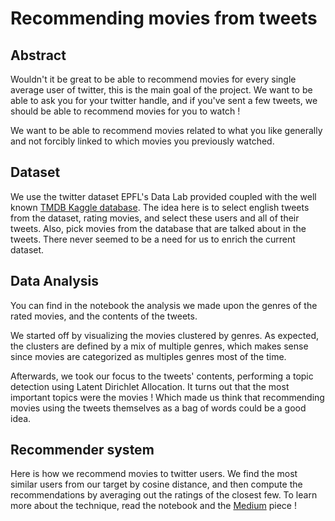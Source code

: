 # Recommending movies from tweets

## Abstract
Wouldn't it be great to be able to recommend movies for every single average user of twitter, this is the main goal of the project. We want to be able to ask you for your twitter handle, and if you've sent a few tweets, we should be able to recommend movies for you to watch ! 

We want to be able to recommend movies related to what you like generally and not forcibly linked to which movies you previously watched.

## Dataset
We use the twitter dataset EPFL's Data Lab provided coupled with the well known [TMDB Kaggle database](https://www.kaggle.com/tmdb/tmdb-movie-metadata/data). The idea here is to select english tweets from the dataset, rating movies, and select these users and all of their tweets. Also, pick movies from the database that are talked about in the tweets. There never seemed to be a need for us to enrich the current dataset.

## Data Analysis
You can find in the notebook the analysis we made upon the genres of the rated movies, and the contents of the tweets. 

We started off by visualizing the movies clustered by genres. As expected, the clusters are defined by a mix of multiple genres, which makes sense since movies are categorized as multiples genres most of the time.

Afterwards, we took our focus to the tweets' contents, performing a topic detection using Latent Dirichlet Allocation. It turns out that the most important topics were the movies ! Which made us think that recommending movies using the tweets themselves as a bag of words could be a good idea.

## Recommender system
Here is how we recommend movies to twitter users. We find the most similar users from our target by cosine distance, and then compute the recommendations by averaging out the ratings of the closest few. To learn more about the technique, read the notebook and the [Medium](https://medium.com/@Loomisloud/recommending-movies-using-twitter-as-a-proxy-6e0cbf50b153) piece !